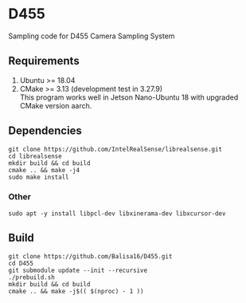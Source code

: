 # D455

Sampling code for D455 Camera Sampling System

## Requirements
1. Ubuntu >= 18.04
2. CMake >= 3.13 (development test in 3.27.9)
<br>This program works well in Jetson Nano-Ubuntu 18 with upgraded CMake version aarch.
 

## Dependencies
```
git clone https://github.com/IntelRealSense/librealsense.git
cd librealsense
mkdir build && cd build
cmake .. && make -j4
sudo make install
```
### Other
```
sudo apt -y install libpcl-dev libxinerama-dev libxcursor-dev
```

## Build
```
git clone https://github.com/Balisa16/D455.git
cd D455
git submodule update --init --recursive
./prebuild.sh
mkdir build && cd build
cmake .. && make -j$(( $(nproc) - 1 ))
```
